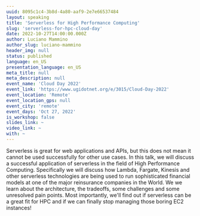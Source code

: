 ```yaml
---
uuid: 8095c1c4-3b8d-4a80-aaf9-2e7e66537484
layout: speaking
title: 'Serverless for High Performance Computing'
slug: 'serverless-for-hpc-cloud-day'
date: 2022-10-27T14:00:00.000Z
author: Luciano Mammino
author_slug: luciano-mammino
header_img: null
status: published
language: en_US
presentation_language: en_US
meta_title: null
meta_description: null
event_name: 'Cloud Day 2022'
event_link: 'https://www.ugidotnet.org/e/3015/Cloud-Day-2022'
event_location: 'Remote'
event_location_gps: null
event_city: 'remote'
event_days: 'Oct 27, 2022'
is_workshop: false
slides_link: ~
video_link: ~
with: ~
---
```


Serverless is great for web applications and APIs, but this does not mean it cannot be used successfully for other use cases. In this talk, we will discuss a successful application of serverless in the field of High Performance Computing. Specifically we will discuss how Lambda, Fargate, Kinesis and other serverless technologies are being used to run sophisticated financial models at one of the major reinsurance companies in the World. We we learn about the architecture, the tradeoffs, some challenges and some unresolved pain points. Most importantly, we'll find out if serverless can be a great fit for HPC and if we can finally stop managing those boring EC2 instances!
